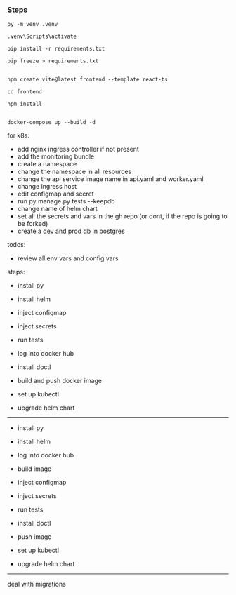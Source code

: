 ### Steps

```
py -m venv .venv

.venv\Scripts\activate

pip install -r requirements.txt

pip freeze > requirements.txt


npm create vite@latest frontend --template react-ts

cd frontend

npm install


docker-compose up --build -d
```

for k8s:
- add nginx ingress controller if not present
- add the monitoring bundle
- create a namespace
- change the namespace in all resources
- change the api service image name in api.yaml and worker.yaml
- change ingress host
- edit configmap and secret
- run py manage.py tests --keepdb
- change name of helm chart
- set all the secrets and vars in the gh repo (or dont, if the repo is going to be forked)
- create a dev and prod db in postgres

todos:
- review all env vars and config vars




steps:
- install py
- install helm

- inject configmap
- inject secrets

- run tests
- log into docker hub

- install doctl
- build and push docker image
- set up kubectl
- upgrade helm chart
---------------------------

- install py
- install helm

- log into docker hub
- build image

- inject configmap
- inject secrets

- run tests

- install doctl

- push image

- set up kubectl

- upgrade helm chart
----

deal with migrations